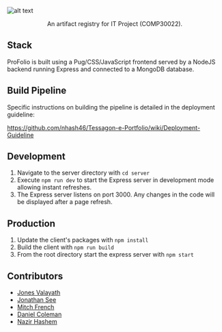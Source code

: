 ![alt text](https://github.com/nhash46/Tessagon-e-Portfolio/blob/master/documentation/logo.png?raw=true)

<p align="center">An artifact registry for IT Project (COMP30022).</p>

## Stack

ProFolio is built using a Pug/CSS/JavaScript frontend served by a NodeJS backend running Express and connected to a MongoDB database.

## Build Pipeline

Specific instructions on building the pipeline is detailed in the deployment guideline: 

https://github.com/nhash46/Tessagon-e-Portfolio/wiki/Deployment-Guideline

## Development

1. Navigate to the server directory with ```cd server```
2. Execute ```npm run dev``` to start the Express server in development mode allowing instant refreshes. 
3. The Express server listens on port 3000. Any changes in the code will be displayed after a page refresh.

## Production

1. Update the client's packages with ```npm install```
2. Build the client with ```npm run build```
3. From the root directory start the express server with ```npm start```

## Contributors
- [Jones Valayath](https://github.com/JVALAYATH)
- [Jonathan See](https://github.com/jono-see)
- [Mitch French](https://github.com/mitch-french)
- [Daniel Coleman](https://github.com/dccol)
- [Nazir Hashem](https://github.com/nhash46)
